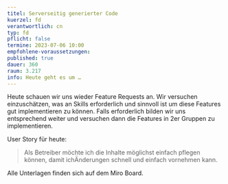 ```yaml
---
titel: Serverseitig generierter Code
kuerzel: fd
verantwortlich: cn
typ: fd
pflicht: false
termine: 2023-07-06 10:00
empfohlene-voraussetzungen: 
published: true
dauer: 360
raum: 3.217
info: Heute geht es um …
---
```


Heute schauen wir uns wieder Feature Requests an. Wir versuchen einzuschätzen, was an Skills erforderlich und sinnvoll ist um diese Features gut implementieren zu können. Falls erforderlich bilden wir uns entsprechend weiter und versuchen dann die Features in 2er Gruppen zu implementieren.

User Story für heute:

> Als Betreiber möchte ich die Inhalte möglichst einfach pflegen können, damit ichÄnderungen schnell und einfach vornehmen kann.

Alle Unterlagen finden sich auf dem Miro Board.
